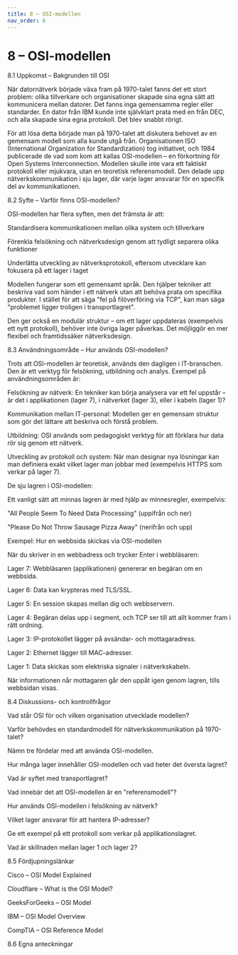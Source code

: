 ```yaml
---
title: 8 – OSI-modellen
nav_order: 6
---
```


# 8 – OSI-modellen

8.1 Uppkomst – Bakgrunden till OSI

När datornätverk började växa fram på 1970-talet fanns det ett stort problem: olika tillverkare och organisationer skapade sina egna sätt att kommunicera mellan datorer. Det fanns inga gemensamma regler eller standarder. En dator från IBM kunde inte självklart prata med en från DEC, och alla skapade sina egna protokoll. Det blev snabbt rörigt.

För att lösa detta började man på 1970-talet att diskutera behovet av en gemensam modell som alla kunde utgå från. Organisationen ISO (International Organization for Standardization) tog initiativet, och 1984 publicerade de vad som kom att kallas OSI-modellen – en förkortning för Open Systems Interconnection. Modellen skulle inte vara ett faktiskt protokoll eller mjukvara, utan en teoretisk referensmodell. Den delade upp nätverkskommunikation i sju lager, där varje lager ansvarar för en specifik del av kommunikationen.

8.2 Syfte – Varför finns OSI-modellen?

OSI-modellen har flera syften, men det främsta är att:

Standardisera kommunikationen mellan olika system och tillverkare

Förenkla felsökning och nätverksdesign genom att tydligt separera olika funktioner

Underlätta utveckling av nätverksprotokoll, eftersom utvecklare kan fokusera på ett lager i taget

Modellen fungerar som ett gemensamt språk. Den hjälper tekniker att beskriva vad som händer i ett nätverk utan att behöva prata om specifika produkter. I stället för att säga "fel på filöverföring via TCP", kan man säga "problemet ligger troligen i transportlagret".

Den ger också en modulär struktur – om ett lager uppdateras (exempelvis ett nytt protokoll), behöver inte övriga lager påverkas. Det möjliggör en mer flexibel och framtidssäker nätverksdesign.

8.3 Användningsområde – Hur används OSI-modellen?

Trots att OSI-modellen är teoretisk, används den dagligen i IT-branschen. Den är ett verktyg för felsökning, utbildning och analys. Exempel på användningsområden är:

Felsökning av nätverk: En tekniker kan börja analysera var ett fel uppstår – är det i applikationen (lager 7), i nätverket (lager 3), eller i kabeln (lager 1)?

Kommunikation mellan IT-personal: Modellen ger en gemensam struktur som gör det lättare att beskriva och förstå problem.

Utbildning: OSI används som pedagogiskt verktyg för att förklara hur data rör sig genom ett nätverk.

Utveckling av protokoll och system: När man designar nya lösningar kan man definiera exakt vilket lager man jobbar med (exempelvis HTTPS som verkar på lager 7).

De sju lagren i OSI-modellen:

Ett vanligt sätt att minnas lagren är med hjälp av minnesregler, exempelvis:

"All People Seem To Need Data Processing" (uppifrån och ner)

"Please Do Not Throw Sausage Pizza Away" (nerifrån och upp)

Exempel: Hur en webbsida skickas via OSI-modellen

När du skriver in en webbadress och trycker Enter i webbläsaren:

Lager 7: Webbläsaren (applikationen) genererar en begäran om en webbsida.

Lager 6: Data kan krypteras med TLS/SSL.

Lager 5: En session skapas mellan dig och webbservern.

Lager 4: Begäran delas upp i segment, och TCP ser till att allt kommer fram i rätt ordning.

Lager 3: IP-protokollet lägger på avsändar- och mottagaradress.

Lager 2: Ethernet lägger till MAC-adresser.

Lager 1: Data skickas som elektriska signaler i nätverkskabeln.

När informationen når mottagaren går den uppåt igen genom lagren, tills webbsidan visas.

8.4 Diskussions- och kontrollfrågor

Vad står OSI för och vilken organisation utvecklade modellen?

Varför behövdes en standardmodell för nätverkskommunikation på 1970-talet?

Nämn tre fördelar med att använda OSI-modellen.

Hur många lager innehåller OSI-modellen och vad heter det översta lagret?

Vad är syftet med transportlagret?

Vad innebär det att OSI-modellen är en "referensmodell"?

Hur används OSI-modellen i felsökning av nätverk?

Vilket lager ansvarar för att hantera IP-adresser?

Ge ett exempel på ett protokoll som verkar på applikationslagret.

Vad är skillnaden mellan lager 1 och lager 2?

8.5 Fördjupningslänkar

Cisco – OSI Model Explained

Cloudflare – What is the OSI Model?

GeeksForGeeks – OSI Model

IBM – OSI Model Overview

CompTIA – OSI Reference Model

8.6 Egna anteckningar

